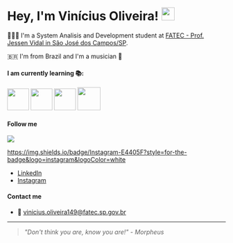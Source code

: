 # Hey, I'm Vinícius Oliveira! <img src="https://raw.githubusercontent.com/MartinHeinz/MartinHeinz/master/wave.gif" width="30px">

👨🏻‍🎓 I'm a System Analisis and Development student at [FATEC - Prof. Jessen Vidal in São José dos Campos/SP](https://fatecsjc-prd.azurewebsites.net/). 

🇧🇷 I'm from Brazil and I'm a musician 🎸 


#### I am currently learning 📚:

<img src="https://github.com/vinicius-hso/vinicius-hso/blob/main/python.png" width="50" height="50"> <img src="https://github.com/vinicius-hso/vinicius-hso/blob/main/html450.png" width="50" height="50"> <img src="https://github.com/vinicius-hso/vinicius-hso/blob/main/css450.png" width="50" height="50"> <img src="https://github.com/vinicius-hso/vinicius-hso/blob/main/js.png" width="53" height="53">

#### Follow me

![](https://img.shields.io/badge/LinkedIn-0077B5?style=for-the-badge&logo=linkedin&logoColor=white) 

https://img.shields.io/badge/Instagram-E4405F?style=for-the-badge&logo=instagram&logoColor=white

* [LinkedIn](https://www.linkedin.com/in/viniciushso/)
* [Instagram](https://www.instagram.com/viniciushso/)

#### Contact me

* 📧 vinicius.oliveira149@fatec.sp.gov.br

----------

> _"Don't think you are, know you are!" - Morpheus_
